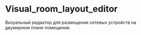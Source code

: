 # Visual_room_layout_editor
Визуальный редактор для размещения сетевых устройств на двумерном плане помещения.
